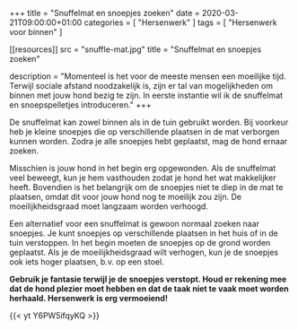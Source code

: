 +++
title =  "Snuffelmat en snoepjes zoeken"
date = 2020-03-21T09:00:00+01:00
categories = [
    "Hersenwerk"
]
tags = [
    "Hersenwerk voor binnen"
]

[[resources]]
  src = "snuffle-mat.jpg"
  title = "Snuffelmat en snoepjes zoeken"

description = "Momenteel is het voor de meeste mensen een moeilijke tijd. Terwijl sociale afstand noodzakelijk is, zijn er tal van mogelijkheden om binnen met jouw hond bezig te zijn. In eerste instantie wil ik de snuffelmat en snoepspelletjes introduceren."
+++

De snuffelmat kan zowel binnen als in de tuin gebruikt worden. Bij voorkeur heb je kleine snoepjes die op verschillende plaatsen in de mat verborgen kunnen worden. Zodra je alle snoepjes hebt geplaatst, mag de hond ernaar zoeken.

Misschien is jouw hond in het begin erg opgewonden. Als de snuffelmat veel beweegt, kun je hem vasthouden zodat je hond het wat makkelijker heeft. Bovendien is het belangrijk om de snoepjes niet te diep in de mat te plaatsen, omdat dit voor jouw hond nog te moeilijk zou zijn. De moeilijkheidsgraad moet langzaam worden verhoogd.

Een alternatief voor een snuffelmat is gewoon normaal zoeken naar snoepjes. Je kunt snoepjes op verschillende plaatsen in het huis of in de tuin verstoppen. In het begin moeten de snoepjes op de grond worden geplaatst. Als je de moeilijkheidsgraad wilt verhogen, kun je de snoepjes ook iets hoger plaatsen, b.v. op een stoel.

**Gebruik je fantasie terwijl je de snoepjes verstopt. Houd er rekening mee dat de hond plezier moet hebben en dat de taak niet te vaak moet worden herhaald. Hersenwerk is erg vermoeiend!**

{{< yt Y6PW5ifqyKQ >}}

